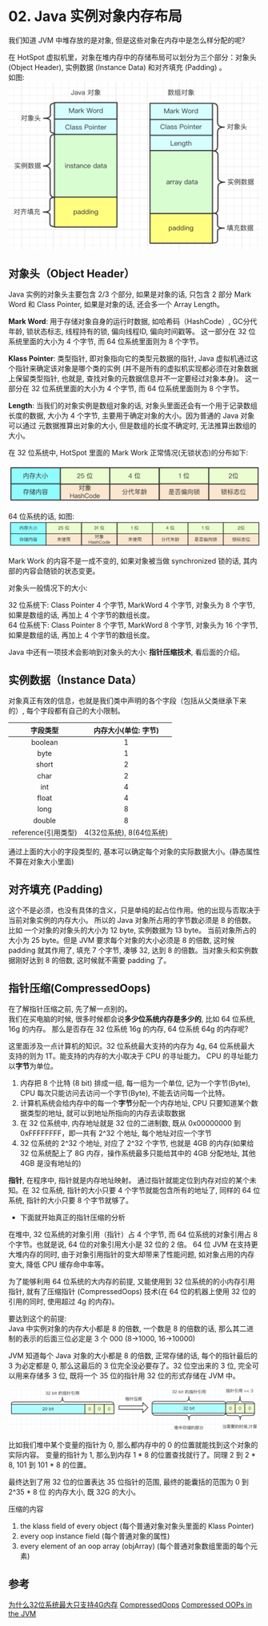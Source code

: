 # 02. Java 实例对象内存布局

我们知道 JVM 中堆存放的是对象, 但是这些对象在内存中是怎么样分配的呢?

在 HotSpot 虚拟机里，对象在堆内存中的存储布局可以划分为三个部分：对象头 (Object Header), 实例数据 (Instance Data) 和对齐填充 (Padding) 。  
如图:
![Alt 'JavaInstanceMemoryLayout'](https://raw.githubusercontent.com/PictureRespository/Java/main/JVM/JavaInstanceMemoryLayout.png)

## 对象头（Object Header）
Java 实例的对象头主要包含 2/3 个部分, 如果是对象的话, 只包含 2 部分 Mark Word 和 Class Pointer, 如果是对象的话, 还会多一个 Array Length。

**Mark Word**: 用于存储对象自身的运行时数据, 如哈希码（HashCode）, GC分代年龄, 锁状态标志, 线程持有的锁, 偏向线程ID, 偏向时间戳等。
这一部分在 32 位系统里面的大小为 4 个字节, 而 64 位系统里面则为 8 个字节。

**Klass Pointer**: 类型指针, 即对象指向它的类型元数据的指针, Java 虚拟机通过这个指针来确定该对象是哪个类的实例 (并不是所有的虚拟机实现都必须在对象数据上保留类型指针,
也就是, 查找对象的元数据信息并不一定要经过对象本身)。 这一部分在 32 位系统里面的大小为 4 个字节, 而 64 位系统里面则为 8 个字节。

**Length**: 当我们的对象实例是数组对象的话, 对象头里面还会有一个用于记录数组长度的数据, 大小为 4 个字节, 主要用于确定对象的大小。因为普通的 Java 对象可以通过
元数据推算出对象的大小, 但是数组的长度不确定时, 无法推算出数组的大小。

在 32 位系统中, HotSpot 里面的 Mark Work 正常情况(无锁状态)的分布如下:

![Alt 'MarkWorkContentInNoLock'](https://raw.githubusercontent.com/PictureRespository/Java/main/JVM/MarkWorkContentInNoLockWhen32bSystem.png)

64 位系统的话, 如图:
![Alt 'MarkWorkContentInNoLock'](https://raw.githubusercontent.com/PictureRespository/Java/main/JVM/MarkWorkContentInNoLockWhen64bSystem.png)

Mark Work 的内容不是一成不变的, 如果对象被当做 synchronized 锁的话, 其内部的内容会随锁的状态变更。

对象头一般情况下的大小:

32 位系统下: Class Pointer 4 个字节, MarkWord 4 个字节, 对象头为 8 个字节, 如果是数组的话, 再加上 4 个字节的数组长度。   
64 位系统下: Class Pointer 8 个字节, MarkWord 8 个字节, 对象头为 16 个字节, 如果是数组的话, 再加上 4 个字节的数组长度。

Java 中还有一项技术会影响到对象头的大小: **指针压缩技术**, 看后面的介绍。

## 实例数据（Instance Data）

对象真正有效的信息，也就是我们类中声明的各个字段（包括从父类继承下来的）, 每个字段都有自己的大小限制。

| 字段类型               | 内存大小(单位: 字节) |
| :-:                   | :-:               |
| boolean               |        1          |
| byte                  |        1          |
| short                 |        2          |
| char                  |        2          |
| int                   |        4          |
| float                 |        4          |
| long                  |        8          |
| double                |        8          |
| reference(引用类型)    |   4(32位系统), 8(64位系统) |

通过上面的大小的字段类型的, 基本可以确定每个对象的实际数据大小。(静态属性不算在对象大小里面)

## 对齐填充 (Padding)

这个不是必须，也没有具体的含义，只是单纯的起占位作用。他的出现与否取决于当前对象实例的内存大小。
所以的 Java 对象所占用的字节数必须是 8 的倍数。比如 一个对象的对象头的大小为 12 byte, 实例数据为 13 byte。
当前对象所占的大小为 25 byte。但是 JVM 要求每个对象的大小必须是 8 的倍数, 这时候 padding 就其作用了, 填充 7 个字节, 凑够 32, 
达到 8 的倍数。当对象头和实例数据刚好达到 8 的倍数, 这时候就不需要 padding 了。




## 指针压缩(CompressedOops)

在了解指针压缩之前, 先了解一点别的。  
我们在买电脑的时候, 很多时候都会说**多少位系统内存是多少的**, 比如 64 位系统, 16g 的内存。 那么是否存在 32 位系统 16g 的内存, 64 位系统 64g 的内存呢?

这里面涉及一点计算机的知识。32 位系统最大支持的内存为 4g, 64 位系统最大支持的则为 1T。能支持的内存的大小取决于 CPU 的寻址能力。
CPU 的寻址能力以**字节**为单位。  
1. 内存把 8 个比特 (8 bit) 排成一组, 每一组为一个单位, 记为一个字节(Byte), CPU 每次只能访问去访问一个字节(Byte), 不能去访问每一个比特。
2. 计算机系统会给内存中的每一个**字节**分配一个内存地址, CPU 只要知道某个数据类型的地址, 就可以到地址所指向的内存去读取数据
3. 在 32 位系统中, 内存地址就是 32 位的二进制数, 既从 0x00000000 到 0xFFFFFFFF，即一共有 2^32 个地址, 每个地址对应一个字节
4. 32 位系统的 2^32 个地址, 对应了 2^32 个字节, 也就是 4GB 的内存(如果给 32 位系统配上了 8G 内存，操作系统最多只能给其中的 4GB 分配地址, 其他 4GB 是没有地址的)

**指针**, 在程序中, 指针就是内存地址映射。 通过指针就能定位到内存对应的某个未知。在 32 位系统, 指针的大小只要 4 个字节就能包含所有的地址了,
同样的 64 位系统, 指针的大小只要 8 个字节就够了。


* 下面就开始真正的指针压缩的分析

在堆中, 32 位系统的对象引用（指针）占 4 个字节, 而 64 位系统的对象引用占 8 个字节。也就是说, 64 位的对象引用大小是 32 位的 2 倍。
64 位 JVM 在支持更大堆内存的同时, 由于对象引用指针的变大却带来了性能问题, 如对象占用的内存变大, 降低 CPU 缓存命中率等。

为了能够利用 64 位系统的大内存的前提, 又能使用到 32 位系统的的小内存引用指针, 就有了压缩指针 (CompressedOops) 技术(在 64 位的机器上使用 32 
位的引用的同时, 使用超过 4g 的内存)。

要达到这个的前提:  
Java 中实例对象的内存大小都是 8 的倍数, 一个数是 8 的倍数的话, 那么其二进制的表示的后面三位必定是 3 个 000 (8->1000, 16->10000)

JVM 知道每个 Java 对象的大小都是 8 的倍数, 正常存储的话, 每个的指针最后的 3 为必定都是 0, 那么这最后的 3 位完全没必要存了。32 位空出来的
3 位, 完全可以用来存储多 3 位, 既将一个 35 位的指针用 32 位的形式存储在 JVM 中。

![Alt 'JavaInstanceMemoryLayout'](https://raw.githubusercontent.com/PictureRespository/Java/main/JVM/CompressedOops.png)

比如我们堆中某个变量的指针为 0, 那么都内存中的 0 的位置就能找到这个对象的实际内容。
变量的指针为 1, 那么到内存 1 * 8 的位置查找就行了。同理 2 到 2 * 8, 101 到 101 * 8 的位置。

最终达到了用 32 位的位置表达 35 位指针的范围, 最终的能囊括的范围为 0 到 2^35 * 8 位 的内存大小, 既 32G 的大小。

压缩的内容
1. the klass field of every object (每个普通对象对象头里面的 Klass Pointer)
2. every oop instance field (每个普通对象的属性)
3. every element of an oop array (objArray) (每个普通对象数组里面的每个元素)


## 参考

[为什么32位系统最大只支持4G内存](https://www.jianshu.com/p/355374e03fb3)
[CompressedOops](https://wiki.openjdk.java.net/display/HotSpot/CompressedOops)
[Compressed OOPs in the JVM](https://www.baeldung.com/jvm-compressed-oops)





